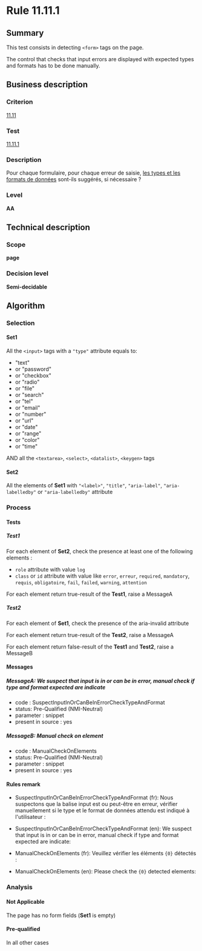 # Rule 11.11.1

## Summary

This test consists in detecting `<form>` tags on the page.

The control that checks that input errors are displayed with expected types and formats has to be done manually.

## Business description

### Criterion

[11.11](http://references.modernisation.gouv.fr/referentiel-technique-0#crit-11-11)

### Test

[11.11.1](http://references.modernisation.gouv.fr/referentiel-technique-0#test-11-11-1)

### Description

Pour chaque formulaire, pour chaque erreur de saisie, <a href="http://references.modernisation.gouv.fr/referentiel-technique-0#mTypeDonnes">les types et les formats de donn&eacute;es</a> sont-ils sugg&eacute;r&eacute;s, si n&eacute;cessaire ?

### Level

**AA**

## Technical description

### Scope

**page**

### Decision level

**Semi-decidable**

## Algorithm

### Selection

#### Set1 

All the `<input>` tags with a `"type"` attribute equals to:
-  "text"
-   or "password"
-   or "checkbox"
-   or "radio"
-   or "file"
-   or "search"
-   or "tel"
-   or "email"
-   or "number"
-   or "url"
-   or "date"
-   or "range"
-   or "color"
-   or "time"

AND all the `<textarea>`, `<select>`, `<datalist>`, `<keygen>` tags

#### Set2

All the elements of **Set1** with `"<label>"`, `"title"`, `"aria-label"`, `"aria-labelledby"` or `"aria-labelledby"` attribute

### Process

#### Tests

##### Test1

For each element of **Set2**, check the presence at least one of the following elements :
 - `role` attribute with value `log`
 - `class` or `id` attribute with value like `error`, `erreur`, `required`, `mandatory`, `requis`, `obligatoire`, `fail`, `failed`, `warning`, `attention`

For each element return true-result of the **Test1**, raise a MessageA

##### Test2

For each element of **Set1**, check the presence of the aria-invalid attribute

For each element return true-result of the **Test2**, raise a MessageA

For each element return false-result of the **Test1** and **Test2**, raise a MessageB

#### Messages

##### MessageA: We suspect that input is in or can be in error, manual check if type and format expected are indicate

-   code : SuspectInputInOrCanBeInErrorCheckTypeAndFormat
-   status: Pre-Qualified (NMI-Neutral)
-   parameter : snippet
-   present in source : yes

##### MessageB: Manual check on element

-   code : ManualCheckOnElements
-   status: Pre-Qualified (NMI-Neutral)
-   parameter : snippet
-   present in source : yes

#### Rules remark

 * SuspectInputInOrCanBeInErrorCheckTypeAndFormat (fr): Nous suspectons que la balise input est ou peut-&ecirc;tre en erreur, v&eacute;rifier manuellement si le type et le format de donn&eacute;es attendu est indiqu&eacute; &agrave; l'utilisateur :
 * SuspectInputInOrCanBeInErrorCheckTypeAndFormat (en): We suspect that input is in or can be in error, manual check if type and format expected are indicate:

 * ManualCheckOnElements (fr): Veuillez v&eacute;rifier les &eacute;l&eacute;ments <code>{0}</code> d&eacute;tect&eacute;s :
 * ManualCheckOnElements (en): Please check the <code>{0}</code> detected elements:

### Analysis

#### Not Applicable

The page has no form fields (**Set1** is empty)

#### Pre-qualified

In all other cases
